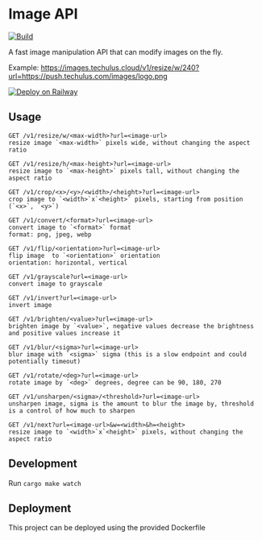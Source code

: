 # Image API

[![Build](https://github.com/arjunkomath/rust-image-api/actions/workflows/build.yml/badge.svg)](https://github.com/arjunkomath/rust-image-api/actions/workflows/build.yml)

A fast image manipulation API that can modify images on the fly.

Example: https://images.techulus.cloud/v1/resize/w/240?url=https://push.techulus.com/images/logo.png

[![Deploy on Railway](https://railway.app/button.svg)](https://railway.app/template/zHlq1G?referralCode=rXEVYY)

## Usage

```
GET /v1/resize/w/<max-width>?url=<image-url>
resize image `<max-width>` pixels wide, without changing the aspect ratio

GET /v1/resize/h/<max-height>?url=<image-url>
resize image to `<max-height>` pixels tall, without changing the aspect ratio

GET /v1/crop/<x>/<y>/<width>/<height>?url=<image-url>
crop image to `<width>`x`<height>` pixels, starting from position (`<x>`, `<y>`)

GET /v1/convert/<format>?url=<image-url>
convert image to `<format>` format
format: png, jpeg, webp

GET /v1/flip/<orientation>?url=<image-url>
flip image  to `<orientation>` orientation
orientation: horizontal, vertical

GET /v1/grayscale?url=<image-url>
convert image to grayscale

GET /v1/invert?url=<image-url>
invert image

GET /v1/brighten/<value>?url=<image-url>
brighten image by `<value>`, negative values decrease the brightness and positive values increase it

GET /v1/blur/<sigma>?url=<image-url>
blur image with `<sigma>` sigma (this is a slow endpoint and could potentially timeout)

GET /v1/rotate/<deg>?url=<image-url>
rotate image by `<deg>` degrees, degree can be 90, 180, 270

GET /v1/unsharpen/<sigma>/<threshold>?url=<image-url>
unsharpen image, sigma is the amount to blur the image by, threshold is a control of how much to sharpen

GET /v1/next?url=<image-url>&w=<width>&h=<height>
resize image to `<width>`x`<height>` pixels, without changing the aspect ratio
```

## Development

Run `cargo make watch`

## Deployment

This project can be deployed using the provided Dockerfile
